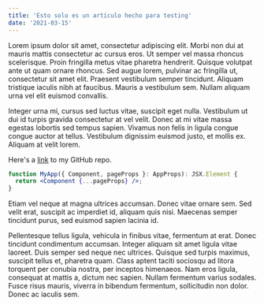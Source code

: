 ```yaml
---
title: 'Esto solo es un artículo hecho para testing'
date: '2021-03-15'
---
```


Lorem ipsum dolor sit amet, consectetur adipiscing elit. Morbi non dui at mauris mattis consectetur ac cursus eros. Ut semper vel massa rhoncus scelerisque. Proin fringilla metus vitae pharetra hendrerit. Quisque volutpat ante ut quam ornare rhoncus. Sed augue lorem, pulvinar ac fringilla ut, consectetur sit amet elit. Praesent vestibulum semper tincidunt. Aliquam tristique iaculis nibh at faucibus. Mauris a vestibulum sem. Nullam aliquam urna vel elit euismod convallis.

Integer urna mi, cursus sed luctus vitae, suscipit eget nulla. Vestibulum ut dui id turpis gravida consectetur at vel velit. Donec at mi vitae massa egestas lobortis sed tempus sapien. Vivamus non felis in ligula congue congue auctor at tellus. Vestibulum dignissim euismod justo, et mollis ex. Aliquam at velit lorem.

Here's a [link](https://github.com/bonavida/bonavida.github.io) to my GitHub repo.

```jsx
function MyApp({ Component, pageProps }: AppProps): JSX.Element {
  return <Component {...pageProps} />;
}
```

Etiam vel neque at magna ultrices accumsan. Donec vitae ornare sem. Sed velit erat, suscipit ac imperdiet id, aliquam quis nisi. Maecenas semper tincidunt purus, sed euismod sapien lacinia id.

Pellentesque tellus ligula, vehicula in finibus vitae, fermentum at erat. Donec tincidunt condimentum accumsan. Integer aliquam sit amet ligula vitae laoreet. Duis semper sed neque nec ultrices. Quisque sed turpis maximus, suscipit tellus et, pharetra quam. Class aptent taciti sociosqu ad litora torquent per conubia nostra, per inceptos himenaeos. Nam eros ligula, consequat at mattis a, dictum nec sapien. Nullam fermentum varius sodales. Fusce risus mauris, viverra in bibendum fermentum, sollicitudin non dolor. Donec ac iaculis sem.
